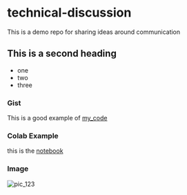 # technical-discussion
This is a demo repo for sharing ideas around communication

## This is a second heading

* one
* two
* three

### Gist

This is a good example of [my_code](https://gist.github.com/vadymimozg1/b4767bb4375696009f0848fe6a0a2943)

### Colab Example 

this is the [notebook](https://github.com/vadymimozg1/technical-discussion/blob/main/technical_docs.ipynb)

### Image

![pic_123](https://user-images.githubusercontent.com/89360907/130375106-c90d9163-fe7c-424a-be4f-c3e5afe24031.png)
